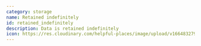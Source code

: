 ```yaml
---
category: storage
name: Retained indefinitely
id: retained_indefinitely
description: Data is retained indefinitely
icon: https://res.cloudinary.com/helpful-places/image/upload/v1664832795/dtpr-icons/retention/yes_nudvht.svg
---
```

